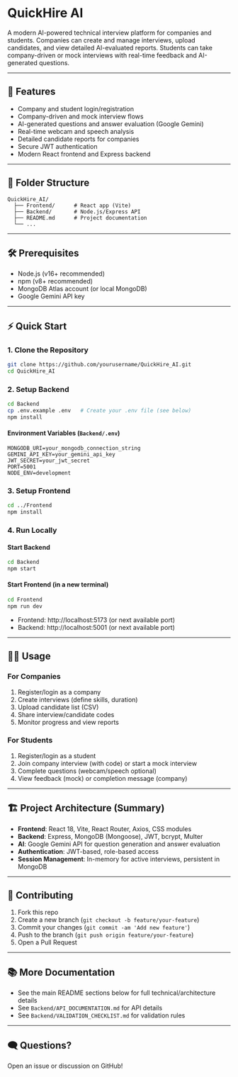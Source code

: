 ﻿# QuickHire AI

A modern AI-powered technical interview platform for companies and students. Companies can create and manage interviews, upload candidates, and view detailed AI-evaluated reports. Students can take company-driven or mock interviews with real-time feedback and AI-generated questions.

---

## 🚀 Features
- Company and student login/registration
- Company-driven and mock interview flows
- AI-generated questions and answer evaluation (Google Gemini)
- Real-time webcam and speech analysis
- Detailed candidate reports for companies
- Secure JWT authentication
- Modern React frontend and Express backend

---

## 📁 Folder Structure

```
QuickHire_AI/
  ├── Frontend/      # React app (Vite)
  ├── Backend/       # Node.js/Express API
  ├── README.md      # Project documentation
  └── ...
```

---

## 🛠️ Prerequisites
- Node.js (v16+ recommended)
- npm (v8+ recommended)
- MongoDB Atlas account (or local MongoDB)
- Google Gemini API key

---

## ⚡ Quick Start

### 1. Clone the Repository
```sh
git clone https://github.com/yourusername/QuickHire_AI.git
cd QuickHire_AI
```

### 2. Setup Backend
```sh
cd Backend
cp .env.example .env   # Create your .env file (see below)
npm install
```

#### Environment Variables (`Backend/.env`)
```
MONGODB_URI=your_mongodb_connection_string
GEMINI_API_KEY=your_gemini_api_key
JWT_SECRET=your_jwt_secret
PORT=5001
NODE_ENV=development
```

### 3. Setup Frontend
```sh
cd ../Frontend
npm install
```

### 4. Run Locally
#### Start Backend
```sh
cd Backend
npm start
```
#### Start Frontend (in a new terminal)
```sh
cd Frontend
npm run dev
```
- Frontend: http://localhost:5173 (or next available port)
- Backend:  http://localhost:5001 (or next available port)

---

## 🧑‍💻 Usage

### For Companies
1. Register/login as a company
2. Create interviews (define skills, duration)
3. Upload candidate list (CSV)
4. Share interview/candidate codes
5. Monitor progress and view reports

### For Students
1. Register/login as a student
2. Join company interview (with code) or start a mock interview
3. Complete questions (webcam/speech optional)
4. View feedback (mock) or completion message (company)

---

## 🏗️ Project Architecture (Summary)
- **Frontend**: React 18, Vite, React Router, Axios, CSS modules
- **Backend**: Express, MongoDB (Mongoose), JWT, bcrypt, Multer
- **AI**: Google Gemini API for question generation and answer evaluation
- **Authentication**: JWT-based, role-based access
- **Session Management**: In-memory for active interviews, persistent in MongoDB

---

## 📝 Contributing
1. Fork this repo
2. Create a new branch (`git checkout -b feature/your-feature`)
3. Commit your changes (`git commit -am 'Add new feature'`)
4. Push to the branch (`git push origin feature/your-feature`)
5. Open a Pull Request

---

## 📚 More Documentation
- See the main README sections below for full technical/architecture details
- See `Backend/API_DOCUMENTATION.md` for API details
- See `Backend/VALIDATION_CHECKLIST.md` for validation rules

---

## 🗨️ Questions?
Open an issue or discussion on GitHub!
